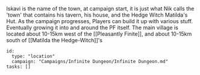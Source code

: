 
Iskavi is the name of the town, at campaign start, it is just what Nik calls the 'town' that contains his tavern, his house, and the Hedge Witch Matilda's Hut. As the campaign progresses, Players can build it up with various stuff. Eventually growing it into and around the PF itself. The main village is located about 10-15km west of the [[Pleasantly Finite]], and about 10-15km south of [[Matilda the Hedge-Witch]]'s

```RpgManager4
id: 
  type: "location"
  campaign: "Campaigns/Infinite Dungeon/Infinite Dungeon.md"
tasks: []
```

